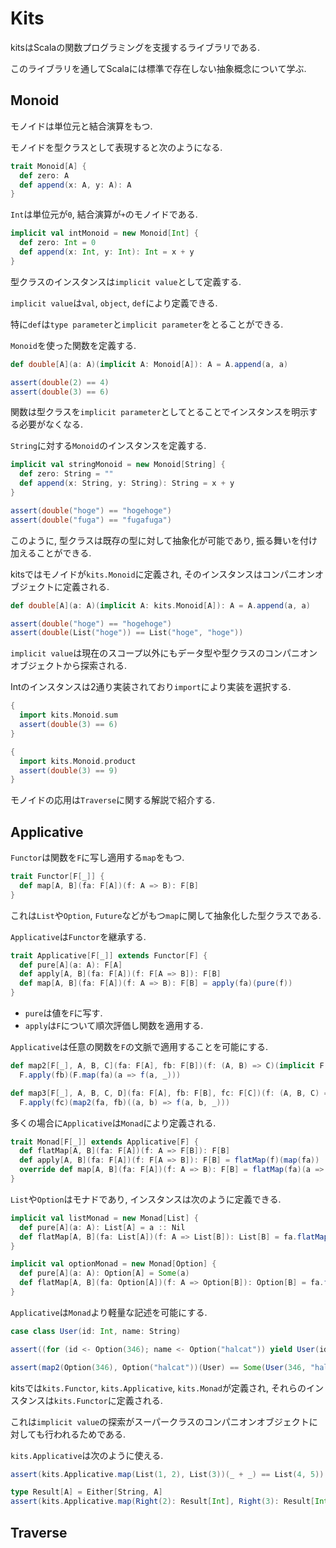 # Kits

kitsはScalaの関数プログラミングを支援するライブラリである.

このライブラリを通してScalaには標準で存在しない抽象概念について学ぶ.

## Monoid

モノイドは単位元と結合演算をもつ.

モノイドを型クラスとして表現すると次のようになる.

```scala
trait Monoid[A] {
  def zero: A
  def append(x: A, y: A): A
}
```

`Int`は単位元が`0`, 結合演算が`+`のモノイドである.

```scala
implicit val intMonoid = new Monoid[Int] {
  def zero: Int = 0
  def append(x: Int, y: Int): Int = x + y
}
```

型クラスのインスタンスは`implicit value`として定義する.

`implicit value`は`val`, `object`, `def`により定義できる.

特に`def`は`type parameter`と`implicit parameter`をとることができる.

`Monoid`を使った関数を定義する.

```scala
def double[A](a: A)(implicit A: Monoid[A]): A = A.append(a, a)

assert(double(2) == 4)
assert(double(3) == 6)
```

関数は型クラスを`implicit parameter`としてとることでインスタンスを明示する必要がなくなる.

`String`に対する`Monoid`のインスタンスを定義する.

```scala
implicit val stringMonoid = new Monoid[String] {
  def zero: String = ""
  def append(x: String, y: String): String = x + y
}

assert(double("hoge") == "hogehoge")
assert(double("fuga") == "fugafuga")
```

このように, 型クラスは既存の型に対して抽象化が可能であり, 振る舞いを付け加えることができる.

kitsではモノイドが`kits.Monoid`に定義され, そのインスタンスはコンパニオンオブジェクトに定義される.

```scala
def double[A](a: A)(implicit A: kits.Monoid[A]): A = A.append(a, a)

assert(double("hoge") == "hogehoge")
assert(double(List("hoge")) == List("hoge", "hoge"))
```

`implicit value`は現在のスコープ以外にもデータ型や型クラスのコンパニオンオブジェクトから探索される.

Intのインスタンスは2通り実装されており`import`により実装を選択する.

```scala
{
  import kits.Monoid.sum
  assert(double(3) == 6)
}

{
  import kits.Monoid.product
  assert(double(3) == 9)
}
```

モノイドの応用は`Traverse`に関する解説で紹介する.

## Applicative

`Functor`は関数を`F`に写し適用する`map`をもつ.

```scala
trait Functor[F[_]] {
  def map[A, B](fa: F[A])(f: A => B): F[B]
}
```

これは`List`や`Option`, `Future`などがもつ`map`に関して抽象化した型クラスである.

`Applicative`は`Functor`を継承する.

```scala
trait Applicative[F[_]] extends Functor[F] {
  def pure[A](a: A): F[A]
  def apply[A, B](fa: F[A])(f: F[A => B]): F[B]
  def map[A, B](fa: F[A])(f: A => B): F[B] = apply(fa)(pure(f))
}
```

* `pure`は値を`F`に写す.
* `apply`は`F`について順次評価し関数を適用する.

`Applicative`は任意の関数を`F`の文脈で適用することを可能にする.

```scala
def map2[F[_], A, B, C](fa: F[A], fb: F[B])(f: (A, B) => C)(implicit F: Applicative[F]): F[C] =
  F.apply(fb)(F.map(fa)(a => f(a, _)))

def map3[F[_], A, B, C, D](fa: F[A], fb: F[B], fc: F[C])(f: (A, B, C) => D)(implicit F: Applicative[F]): F[D] =
  F.apply(fc)(map2(fa, fb)((a, b) => f(a, b, _)))
```

多くの場合に`Applicative`は`Monad`により定義される.

```scala
trait Monad[F[_]] extends Applicative[F] {
  def flatMap[A, B](fa: F[A])(f: A => F[B]): F[B]
  def apply[A, B](fa: F[A])(f: F[A => B]): F[B] = flatMap(f)(map(fa))
  override def map[A, B](fa: F[A])(f: A => B): F[B] = flatMap(fa)(a => pure(f(a)))
}
```

`List`や`Option`はモナドであり, インスタンスは次のように定義できる.

```scala
implicit val listMonad = new Monad[List] {
  def pure[A](a: A): List[A] = a :: Nil
  def flatMap[A, B](fa: List[A])(f: A => List[B]): List[B] = fa.flatMap(f)
}

implicit val optionMonad = new Monad[Option] {
  def pure[A](a: A): Option[A] = Some(a)
  def flatMap[A, B](fa: Option[A])(f: A => Option[B]): Option[B] = fa.flatMap(f)
}
```

`Applicative`は`Monad`より軽量な記述を可能にする.

```scala
case class User(id: Int, name: String)

assert((for (id <- Option(346); name <- Option("halcat")) yield User(id, name)) == Some(User(346, "halcat")))

assert(map2(Option(346), Option("halcat"))(User) == Some(User(346, "halcat")))
```

kitsでは`kits.Functor`, `kits.Applicative`, `kits.Monad`が定義され, それらのインスタンスは`kits.Functor`に定義される.

これは`implicit value`の探索がスーパークラスのコンパニオンオブジェクトに対しても行われるためである.

`kits.Applicative`は次のように使える.

```scala
assert(kits.Applicative.map(List(1, 2), List(3))(_ + _) == List(4, 5))

type Result[A] = Either[String, A]
assert(kits.Applicative.map(Right(2): Result[Int], Right(3): Result[Int], Left("hoge"): Result[Int])(_ + _ + _) == Left("hoge"))
```

## Traverse
